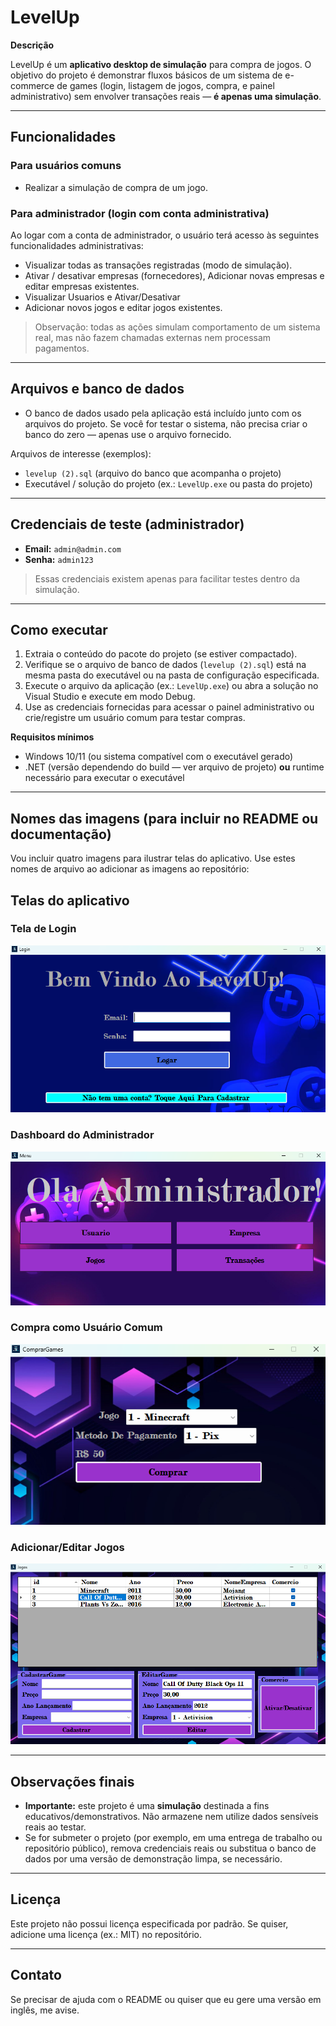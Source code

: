 # LevelUp

**Descrição**

LevelUp é um **aplicativo desktop de simulação** para compra de jogos. O objetivo do projeto é demonstrar fluxos básicos de um sistema de e-commerce de games (login, listagem de jogos, compra, e painel administrativo) sem envolver transações reais — **é apenas uma simulação**.

---

## Funcionalidades

### Para usuários comuns

* Realizar a simulação de compra de um jogo.

### Para administrador (login com conta administrativa)

Ao logar com a conta de administrador, o usuário terá acesso às seguintes funcionalidades administrativas:

* Visualizar todas as transações registradas (modo de simulação).
* Ativar / desativar empresas (fornecedores), Adicionar novas empresas e editar empresas existentes.
* Visualizar Usuarios e Ativar/Desativar
* Adicionar novos jogos e editar jogos existentes.

> Observação: todas as ações simulam comportamento de um sistema real, mas não fazem chamadas externas nem processam pagamentos.

---

## Arquivos e banco de dados

* O banco de dados usado pela aplicação está incluído junto com os arquivos do projeto. Se você for testar o sistema, não precisa criar o banco do zero — apenas use o arquivo fornecido.

Arquivos de interesse (exemplos):

* `levelup (2).sql` (arquivo do banco que acompanha o projeto)
* Executável / solução do projeto (ex.: `LevelUp.exe` ou pasta do projeto)

---

## Credenciais de teste (administrador)

* **Email:** `admin@admin.com`
* **Senha:** `admin123`

> Essas credenciais existem apenas para facilitar testes dentro da simulação.

---

## Como executar

1. Extraia o conteúdo do pacote do projeto (se estiver compactado).
2. Verifique se o arquivo de banco de dados (`levelup (2).sql`) está na mesma pasta do executável ou na pasta de configuração especificada.
3. Execute o arquivo da aplicação (ex.: `LevelUp.exe`) ou abra a solução no Visual Studio e execute em modo Debug.
4. Use as credenciais fornecidas para acessar o painel administrativo ou crie/registre um usuário comum para testar compras.

**Requisitos mínimos**

* Windows 10/11 (ou sistema compatível com o executável gerado)
* .NET (versão dependendo do build — ver arquivo de projeto) **ou** runtime necessário para executar o executável

---

## Nomes das imagens (para incluir no README ou documentação)

Vou incluir quatro imagens para ilustrar telas do aplicativo. Use estes nomes de arquivo ao adicionar as imagens ao repositório:

## Telas do aplicativo

### Tela de Login
![Tela de Login](login_screen.png)

### Dashboard do Administrador
![Dashboard Administrador](admin_dashboard.png)

### Compra como Usuário Comum
![Compra Usuário](compra_usuario.png)

### Adicionar/Editar Jogos
![Adicionar e Editar Jogos](jogos_crud.png)

---

## Observações finais

* **Importante:** este projeto é uma **simulação** destinada a fins educativos/demonstrativos. Não armazene nem utilize dados sensíveis reais ao testar.
* Se for submeter o projeto (por exemplo, em uma entrega de trabalho ou repositório público), remova credenciais reais ou substitua o banco de dados por uma versão de demonstração limpa, se necessário.

---

## Licença

Este projeto não possui licença especificada por padrão. Se quiser, adicione uma licença (ex.: MIT) no repositório.

---

## Contato

Se precisar de ajuda com o README ou quiser que eu gere uma versão em inglês, me avise.

